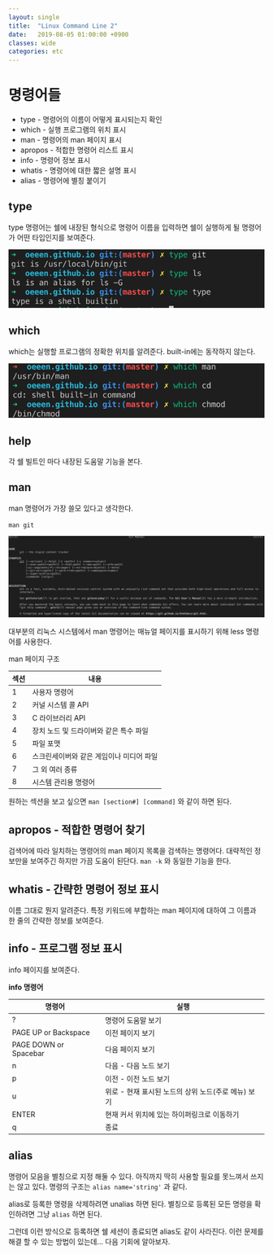 ```yaml
---
layout: single
title:  "Linux Command Line 2"
date:   2019-08-05 01:00:00 +0900
classes: wide
categories: etc
---
```


# 명령어들

* type - 명령어의 이름이 어떻게 표시되는지 확인
* which - 실행 프로그램의 위치 표시
* man - 명령어의 man 페이지 표시
* apropos - 적합한 명령어 리스트 표시
* info - 명령어 정보 표시
* whatis - 명령어에 대한 짧은 설명 표시
* alias - 명령어에 별칭 붙이기



## type

type 명령어는 쉘에 내장된 형식으로 명령어 이름을 입력하면 쉘이 실행하게 될 명령어가 어떤 타입인지를 보여준다.


![type](/assets/img/command/type.png)

## which

which는 실행할 프로그램의 정확한 위치를 알려준다.
built-in에는 동작하지 않는다.

![which](/assets/img/command/which.png)

## help
각 쉘 빌트인 마다 내장된 도움말 기능을 본다. 

## man
man 명령어가 가장 쓸모 있다고 생각한다. 

`man git`

![which](/assets/img/command/man_git.png)

대부분의 리눅스 시스템에서 man 명령어는 매뉴얼 페이지를 표시하기 위해 less 명령어를 사용한다.

man 페이지 구조

섹션 | 내용
--- | ---
1 | 사용자 명령어
2 | 커널 시스템 콜 API
3 | C 라이브러리 API
4 | 장치 노드 및 드라이버와 같은 특수 파일
5 | 파일 포맷
6 | 스크린세이버와 같은 게임이나 미디어 파일
7 | 그 외 여러 종류
8 | 시스템 관리용 명령어

원하는 섹션을 보고 싶으면 `man [section#] [command]` 와 같이 하면 된다.


## apropos - 적합한 명령어 찾기
검색어에 따라 일치하는 명령어의 man 페이지 목록을 검색하는 명령어다. 대략적인 정보만을 보여주긴 하지만 가끔 도움이 된단다.
`man -k` 와 동일한 기능을 한다.

## whatis - 간략한 명령어 정보 표시
이름 그대로 뭔지 알려준다.
특정 키워드에 부합하는 man 페이지에 대하여 그 이름과 한 줄의 간략한 정보를 보여준다.


## info - 프로그램 정보 표시
info 페이지를 보여준다.

**info 명령어**

명령어 | 실행
------ | ------
? | 명령어 도움말 보기
PAGE UP or Backspace | 이전 페이지 보기
PAGE DOWN or Spacebar | 다음 페이지 보기
n | 다음 - 다음 노드 보기
p | 이전 - 이전 노드 보기
u | 위로 - 현재 표시된 노드의 상위 노드(주로 메뉴) 보기
ENTER | 현재 커서 위치에 있는 하이퍼링크로 이동하기
q | 종료

## alias

명령어 모음을 별칭으로 지정 해둘 수 있다.
아직까지 딱히 사용할 필요를 못느껴서 쓰지는 않고 있다.
명령의 구조는 `alias name='string'` 과 같다.

alias로 등록한 명령을 삭제하려면 unalias 하면 된다.
별칭으로 등록된 모든 명령을 확인하려면 그냥 `alias` 하면 된다.

그런데 이런 방식으로 등록하면 쉘 세션이 종료되면 alias도 같이 사라진다.
이런 문제를 해결 할 수 있는 방법이 있는데... 다음 기회에 알아보자.
